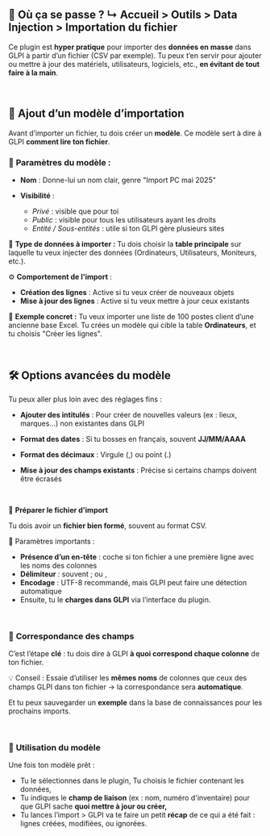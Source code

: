 ## 🧭 **Où ça se passe ?** ↳ **Accueil \> Outils \> Data Injection \> Importation du fichier**

Ce plugin est **hyper pratique** pour importer des **données en masse** dans GLPI à partir d’un fichier (CSV par exemple). Tu peux t’en servir pour ajouter ou mettre à jour des matériels, utilisateurs, logiciels, etc., **en évitant de tout faire à la main**.

 

## 🧩 **Ajout d’un modèle d’importation**

Avant d’importer un fichier, tu dois créer un **modèle**. Ce modèle sert à dire à GLPI **comment lire ton fichier**.

### 👤 **Paramètres du modèle :**

- **Nom** : Donne-lui un nom clair, genre "Import PC mai 2025"

- **Visibilité** :
  - *Privé* : visible que pour toi
  - *Public* : visible pour tous les utilisateurs ayant les droits
  - *Entité / Sous-entités* : utile si ton GLPI gère plusieurs sites

📂 **Type de données à importer :** Tu dois choisir la **table principale** sur laquelle tu veux injecter des données (Ordinateurs, Utilisateurs, Moniteurs, etc.).

⚙️ **Comportement de l'import** : 
- **Création des lignes** : Active si tu veux créer de nouveaux objets 
- **Mise à jour des lignes** : Active si tu veux mettre à jour ceux existants

🧠 **Exemple concret :** Tu veux importer une liste de 100 postes client d’une ancienne base Excel. Tu crées un modèle qui cible la table **Ordinateurs**, et tu choisis "Créer les lignes".

 

## 🛠️ **Options avancées du modèle**

Tu peux aller plus loin avec des réglages fins :

- **Ajouter des intitulés** : Pour créer de nouvelles valeurs (ex : lieux, marques…) non existantes dans GLPI

- **Format des dates** : Si tu bosses en français, souvent **JJ/MM/AAAA**

- **Format des décimaux** : Virgule (,) ou point (.)

- **Mise à jour des champs existants** : Précise si certains champs doivent être écrasés

 

📄 **Préparer le fichier d'import**

Tu dois avoir un **fichier bien formé**, souvent au format CSV.

🔧 Paramètres importants : 
- **Présence d’un en-tête** : coche si ton fichier a une première ligne avec les noms des colonnes
- **Délimiteur** : souvent ; ou ,
- **Encodage** : UTF-8 recommandé, mais GLPI peut faire une détection automatique
- Ensuite, tu le **charges dans GLPI** via l’interface du plugin.

 

### 🔁 **Correspondance des champs**

C’est l’étape **clé** : tu dois dire à GLPI **à quoi correspond chaque colonne** de ton fichier.

💡 Conseil : Essaie d’utiliser les **mêmes noms** de colonnes que ceux des champs GLPI dans ton fichier → la correspondance sera **automatique**.

Et tu peux sauvegarder un **exemple** dans la base de connaissances pour les prochains imports.

 

### 🚀 **Utilisation du modèle**

Une fois ton modèle prêt : 
- Tu le sélectionnes dans le plugin, Tu choisis le fichier contenant les données,
- Tu indiques le **champ de liaison** (ex : nom, numéro d'inventaire) pour que GLPI sache **quoi mettre à jour ou créer,**
- Tu lances l’import \> GLPI va te faire un petit **récap** de ce qui a été fait : lignes créées, modifiées, ou ignorées.



